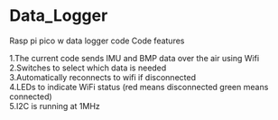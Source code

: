 # Data_Logger
Rasp pi pico w data logger code
Code features  

1.The current code sends IMU and BMP data over the air using Wifi  
2.Switches to select which data is needed  
3.Automatically reconnects to wifi if disconnected  
4.LEDs to indicate WiFi status (red means disconnected green means connected)  
5.I2C is running at 1MHz  


